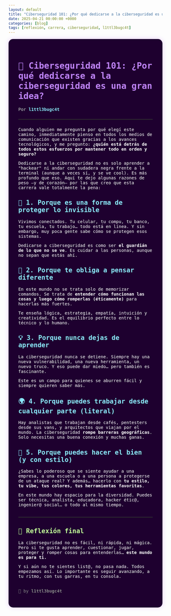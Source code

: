 ```yaml
---
layout: default
title: "Ciberseguridad 101: ¿Por qué dedicarse a la ciberseguridad es una gran idea?"
date: 2025-04-21 00:00:00 +0000
categories: [blog]
tags: [reflexión, carrera, ciberseguridad, l1ttl3bugc4t]
---
```


<div style="background: #1e002f; padding: 2rem; border-radius: 15px; box-shadow: 0 0 15px rgba(140, 0, 255, 0.2); color: #fff; font-family: 'Fira Code', monospace;">

<h1 style="color: #c084fc;">🧠 Ciberseguridad 101: ¿Por qué dedicarse a la ciberseguridad es una gran idea?</h1>
<p style="color: #ccc;">Por <strong style="color:#8be9fd;">l1ttl3bugc4t</strong></p>

<hr style="border: none; border-top: 1px solid #444; margin: 1.5rem 0;">

<p>Cuando alguien me pregunta por qué elegí este camino, inmediatamente pienso en todos los medios de comunicación que existen gracias a los avances tecnológicos, y me pregunto: <strong>¿quién está detrás de todos estos esfuerzos por mantener todo en orden y seguro?</strong></p>

<p>Dedicarse a la ciberseguridad no es solo aprender a "hackear" ni andar con sudadera negra frente a la terminal (aunque a veces sí, y se ve cool). Es más profundo que eso. Aquí te dejo algunas razones de peso —y de corazón— por las que creo que esta carrera vale totalmente la pena:</p>

<h2 style="color: #8be9fd;">🔐 1. Porque es una forma de proteger lo invisible</h2>
<p>Vivimos conectados. Tu celular, tu compu, tu banco, tu escuela, tu trabajo… todo está en línea. Y sin embargo, muy poca gente sabe cómo se protegen esos sistemas.</p>
<p>Dedicarse a ciberseguridad es como ser <strong>el guardián de lo que no se ve</strong>. Es cuidar a las personas, aunque no sepan que estás ahí.</p>

<h2 style="color: #8be9fd;">🧠 2. Porque te obliga a pensar diferente</h2>
<p>En este mundo no se trata solo de memorizar comandos. Se trata de <strong>entender cómo funcionan las cosas y luego cómo romperlas (éticamente)</strong> para hacerlas más fuertes.</p>
<p>Te enseña lógica, estrategia, empatía, intuición y creatividad. Es el equilibrio perfecto entre lo técnico y lo humano.</p>

<h2 style="color: #8be9fd;">💡 3. Porque nunca dejas de aprender</h2>
<p>La ciberseguridad nunca se detiene. Siempre hay una nueva vulnerabilidad, una nueva herramienta, un nuevo truco. Y eso puede dar miedo… pero también es fascinante.</p>
<p>Este es un campo para quienes se aburren fácil y siempre quieren saber más.</p>

<h2 style="color: #8be9fd;">🌍 4. Porque puedes trabajar desde cualquier parte (literal)</h2>
<p>Hay analistas que trabajan desde cafés, pentesters desde sus vans, y arquitectos que viajan por el mundo. La ciberseguridad <strong>rompe barreras geográficas</strong>. Solo necesitas una buena conexión y muchas ganas.</p>

<h2 style="color: #8be9fd;">👾 5. Porque puedes hacer el bien (y con estilo)</h2>
<p>¿Sabes lo poderoso que se siente ayudar a una empresa, a una escuela o a una persona a protegerse de un ataque real? Y además… hacerlo con <strong>tu estilo, tu vibe, tus colores, tus herramientas favoritas</strong>.</p>
<p>En este mundo hay espacio para la diversidad. Puedes ser técnica, analista, educadora, hacker étic@, ingenier@ social… o todo al mismo tiempo.</p>

<hr style="border: none; border-top: 1px solid #444; margin: 2rem 0;">

<h2 style="color: #c3ff99;">💜 Reflexión final</h2>
<p>La ciberseguridad no es fácil, ni rápida, ni mágica. Pero si te gusta aprender, cuestionar, jugar, proteger y romper cosas para entenderlas… <strong>este mundo es para ti.</strong></p>
<p>Y si aún no te sientes list@, no pasa nada. Todos empezamos así. Lo importante es seguir avanzando, a tu ritmo, con tus garras, en tu consola.</p>

<p style="margin-top: 2rem; color: #888;">👾 by <strong>l1ttl3bugc4t</strong></p>

</div>

